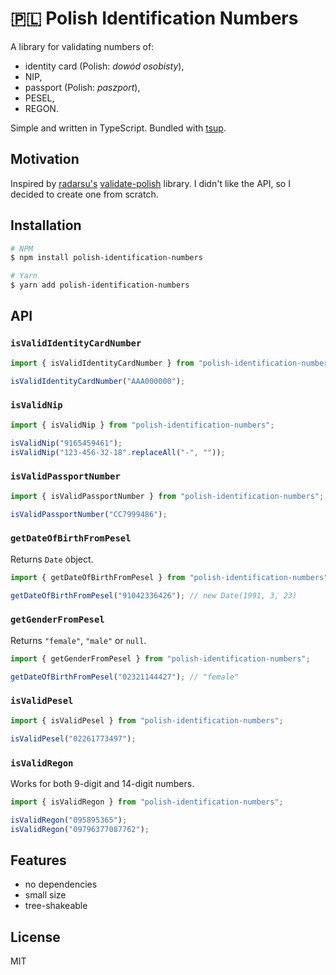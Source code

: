 # 🇵🇱 Polish Identification Numbers

A library for validating numbers of:

- identity card (Polish: _dowód osobisty_),
- NIP,
- passport (Polish: _paszport_),
- PESEL,
- REGON.

Simple and written in TypeScript. Bundled with [tsup](https://github.com/egoist/tsup).

## Motivation

Inspired by [radarsu's](https://github.com/radarsu)
[validate-polish](https://github.com/radarsu/validate-polish) library. I didn't like the API, so I decided to create one from scratch.

## Installation

```sh
# NPM
$ npm install polish-identification-numbers

# Yarn
$ yarn add polish-identification-numbers
```

## API

### `isValidIdentityCardNumber`

```ts
import { isValidIdentityCardNumber } from "polish-identification-numbers";

isValidIdentityCardNumber("AAA000000");
```

### `isValidNip`

```ts
import { isValidNip } from "polish-identification-numbers";

isValidNip("9165459461");
isValidNip("123-456-32-18".replaceAll("-", ""));
```

### `isValidPassportNumber`

```ts
import { isValidPassportNumber } from "polish-identification-numbers";

isValidPassportNumber("CC7999486");
```

### `getDateOfBirthFromPesel`

Returns `Date` object.

```ts
import { getDateOfBirthFromPesel } from "polish-identification-numbers";

getDateOfBirthFromPesel("91042336426"); // new Date(1991, 3, 23)
```

### `getGenderFromPesel`

Returns `"female"`, `"male"` or `null`.

```ts
import { getGenderFromPesel } from "polish-identification-numbers";

getDateOfBirthFromPesel("02321144427"); // "female"
```


### `isValidPesel`

```ts
import { isValidPesel } from "polish-identification-numbers";

isValidPesel("02261773497");
```

### `isValidRegon`

Works for both 9-digit and 14-digit numbers.

```ts
import { isValidRegon } from "polish-identification-numbers";

isValidRegon("095895365");
isValidRegon("09796377087762");
```

## Features

- no dependencies
- small size
- tree-shakeable

## License

MIT
